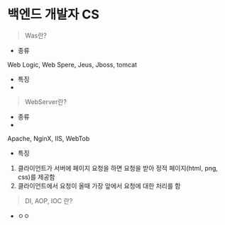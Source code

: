 # 백엔드 개발자 CS
> Was란?
- 종류

Web Logic, Web Spere, Jeus, Jboss, tomcat

- 특징
- 
> WebServer란?

- 종류
- 
Apache, NginX, IIS, WebTob

- 특징
1. 클라이언트가 서버에 페이지 요청을 하면 요청을 받아 정적 페이지(html, png, css)를 제공함
2. 클라이언트에서 요청이 올때 가장 앞에서 요청에 대한 처리를 함




> DI, AOP, IOC 란?
- ㅇㅇ
